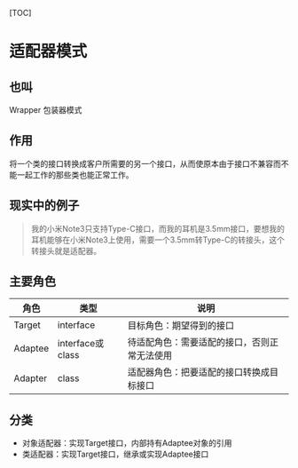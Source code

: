 [TOC]

# 适配器模式

## 也叫

Wrapper 包装器模式

## 作用

将一个类的接口转换成客户所需要的另一个接口，从而使原本由于接口不兼容而不能一起工作的那些类也能正常工作。

## 现实中的例子

> 我的小米Note3只支持Type-C接口，而我的耳机是3.5mm接口，要想我的耳机能够在小米Note3上使用，需要一个3.5mm转Type-C的转接头，这个转接头就是适配器。

## 主要角色

| 角色    | 类型             | 说明                                         |
| ------- | ---------------- | -------------------------------------------- |
| Target  | interface        | 目标角色：期望得到的接口                     |
| Adaptee | interface或class | 待适配角色：需要适配的接口，否则正常无法使用 |
| Adapter | class            | 适配器角色：把要适配的接口转换成目标接口     |

## 分类

- 对象适配器：实现Target接口，内部持有Adaptee对象的引用
- 类适配器：实现Target接口，继承或实现Adaptee接口